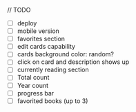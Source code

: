 // TODO

- [ ] deploy
- [ ] mobile version
- [ ] favorites section
- [ ] edit cards capability
- [ ] cards background color: random?
- [ ] click on card and description shows up
- [ ] currently reading section
- [ ] Total count
- [ ] Year count 
- [ ] progress bar 
- [ ] favorited books (up to 3)
